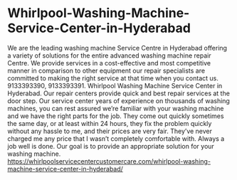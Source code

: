 # Whirlpool-Washing-Machine-Service-Center-in-Hyderabad
 We are the leading washing machine Service Centre in Hyderabad offering a variety of solutions for the entire advanced washing machine repair Centre. We provide services in a cost-effective and most competitive manner in comparison to other equipment   our repair specialists are committed to making the right service at that time when you contact us. 9133393390, 9133393391. Whirlpool Washing Machine Service Center in Hyderabad. Our repair centers provide quick and best repair services at the door step. Our service center years of experience on thousands of washing machines, you can rest assured we’re familiar with your washing machine and we have the right parts for the job. They come out quickly sometimes the same day, or at least within 24 hours, they fix the problem quickly without any hassle to me, and their prices are very fair. They’ve never charged me any price that I wasn’t completely comfortable with. Always a job well is done. Our goal is to provide an appropriate solution for your washing machine.   https://whirlpoolservicecentercustomercare.com/whirlpool-washing-machine-service-center-in-hyderabad/
